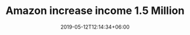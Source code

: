 ---
title: "Amazon increase income 1.5 Million"
date: 2019-05-12T12:14:34+06:00
image: "images/my_photos/bbq2.jpg"
categories: ["BBQ","feast"]
description: "This is meta description."
draft: false
---